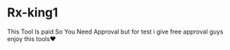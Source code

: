 # Rx-king1
This Tool Is paid So You Need Approval but for test i give free approval guys enjoy this tools❤️
